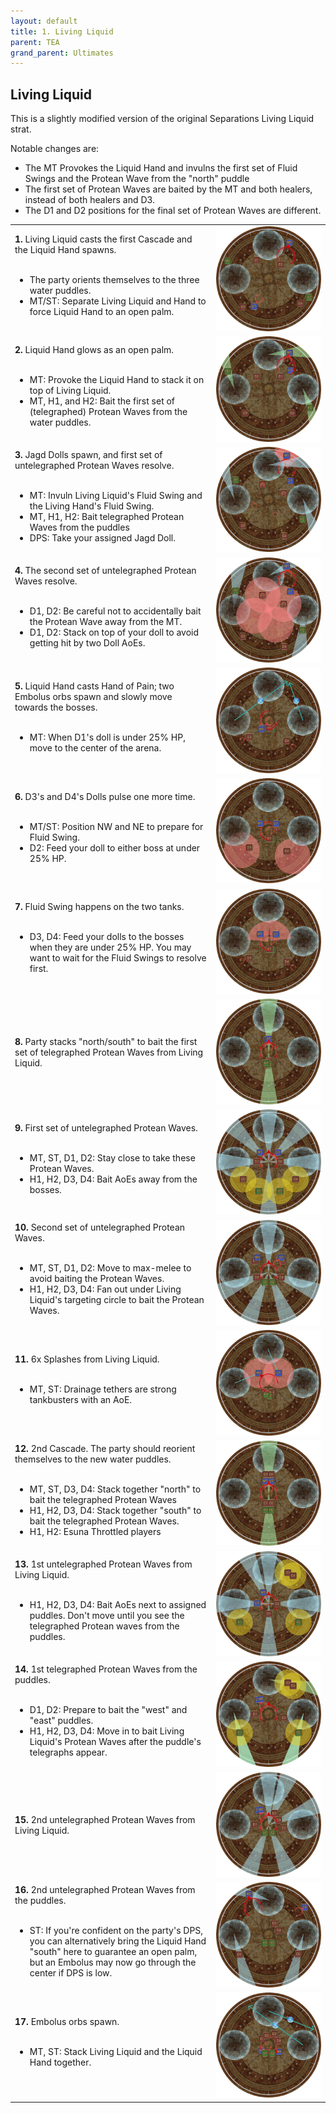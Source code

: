 ```yaml
---
layout: default
title: 1. Living Liquid
parent: TEA
grand_parent: Ultimates
---
```


## Living Liquid

This is a slightly modified version of the original Separations Living Liquid strat.

Notable changes are:
- The MT Provokes the Liquid Hand and invulns the first set of Fluid Swings and the Protean Wave from the "north" puddle
- The first set of Protean Waves are baited by the MT and both healers, instead of both healers and D3.
- The D1 and D2 positions for the final set of Protean Waves are different.

<table>
  <tr>
    <td><b>1.</b> Living Liquid casts the first Cascade and the Liquid Hand spawns.<br><br><ul><li>The party orients themselves to the three water puddles.</li><li>MT/ST: Separate Living Liquid and Hand to force Liquid Hand to an open palm.</li></ul></td>
	<td><img src="../images/living_liquid/living_liquid_01.jpg"></td>
  </tr>
  <tr>
    <td><b>2.</b> Liquid Hand glows as an open palm.<br><br><ul><li>MT: Provoke the Liquid Hand to stack it on top of Living Liquid.</li><li>MT, H1, and H2: Bait the first set of (telegraphed) Protean Waves from the water puddles.</li></ul></td>
	<td><img src="../images/living_liquid/living_liquid_02.jpg"></td>
  </tr>
  <tr>
    <td><b>3.</b> Jagd Dolls spawn, and first set of untelegraphed Protean Waves resolve.<br><br><ul><li>MT: Invuln Living Liquid's Fluid Swing and the Living Hand's Fluid Swing.</li><li>MT, H1, H2: Bait telegraphed Protean Waves from the puddles</li><li>DPS: Take your assigned Jagd Doll.</li></ul></td>
	<td><img src="../images/living_liquid/living_liquid_03.jpg"></td>
  </tr>
  <tr>
    <td><b>4.</b> The second set of untelegraphed Protean Waves resolve.<br><br><ul><li>D1, D2: Be careful not to accidentally bait the Protean Wave away from the MT.</li><li>D1, D2: Stack on top of your doll to avoid getting hit by two Doll AoEs.</li></ul></td>
	<td><img src="../images/living_liquid/living_liquid_04.jpg"></td>
  </tr>
  <tr>
    <td><b>5.</b> Liquid Hand casts Hand of Pain; two Embolus orbs spawn and slowly move towards the bosses.<br><br><ul><li>MT: When D1's doll is under 25% HP, move to the center of the arena.</li></ul></td>
	<td><img src="../images/living_liquid/living_liquid_05.jpg"></td>
  </tr>
  <tr>
    <td><b>6.</b> D3's and D4's Dolls pulse one more time.<br><br><ul><li>MT/ST: Position NW and NE to prepare for Fluid Swing.</li><li>D2: Feed your doll to either boss at under 25% HP.</li></ul></td>
	<td><img src="../images/living_liquid/living_liquid_06.jpg"></td>
  </tr>
  <tr>
    <td><b>7.</b> Fluid Swing happens on the two tanks.<br><br><ul><li>D3, D4: Feed your dolls to the bosses when they are under 25% HP. You may want to wait for the Fluid Swings to resolve first.</li></ul></td>
	<td><img src="../images/living_liquid/living_liquid_07.jpg"></td>
  </tr>
  <tr>
    <td><b>8.</b> Party stacks "north/south" to bait the first set of telegraphed Protean Waves from Living Liquid.</td>
	<td><img src="../images/living_liquid/living_liquid_08.jpg"></td>
  </tr>
  <tr>
    <td><b>9.</b> First set of untelegraphed Protean Waves.<br><br><ul><li>MT, ST, D1, D2: Stay close to take these Protean Waves.</li><li>H1, H2, D3, D4: Bait AoEs away from the bosses.</li></ul></td>
	<td><img src="../images/living_liquid/living_liquid_09.jpg"></td>
  </tr>
  <tr>
    <td><b>10.</b> Second set of untelegraphed Protean Waves.<br><br><ul><li>MT, ST, D1, D2: Move to max-melee to avoid baiting the Protean Waves.</li><li>H1, H2, D3, D4: Fan out under Living Liquid's targeting circle to bait the Protean Waves.</li></ul></td>
	<td><img src="../images/living_liquid/living_liquid_10.jpg"></td>
  </tr>
  <tr>
    <td><b>11.</b> 6x Splashes from Living Liquid.<br><br><ul><li>MT, ST: Drainage tethers are strong tankbusters with an AoE.</li></ul></td>
	<td><img src="../images/living_liquid/living_liquid_11.jpg"></td>
  </tr>
  <tr>
    <td><b>12.</b> 2nd Cascade. The party should reorient themselves to the new water puddles.<br><br><ul><li>MT, ST, D3, D4: Stack together "north" to bait the telegraphed Protean Waves</li><li>H1, H2, D3, D4: Stack together "south" to bait the telegraphed Protean Waves.</li><li>H1, H2: Esuna Throttled players</li></ul></td>
	<td><img src="../images/living_liquid/living_liquid_12.jpg"></td>
  </tr>
  <tr>
    <td><b>13.</b> 1st untelegraphed Protean Waves from Living Liquid.<br><br><ul><li>H1, H2, D3, D4: Bait AoEs next to assigned puddles. Don't move until you see the telegraphed Protean waves from the puddles.</li></ul></td>
	<td><img src="../images/living_liquid/living_liquid_13.jpg"></td>
  </tr>
  <tr>
    <td><b>14.</b> 1st telegraphed Protean Waves from the puddles.<br><br><ul><li>D1, D2: Prepare to bait the "west" and "east" puddles.</li><li>H1, H2, D3, D4: Move in to bait Living Liquid's Protean Waves after the puddle's telegraphs appear.</li></ul></td>
	<td><img src="../images/living_liquid/living_liquid_14.jpg"></td>
  </tr>
  <tr>
    <td><b>15.</b> 2nd untelegraphed Protean Waves from Living Liquid.</td>
	<td><img src="../images/living_liquid/living_liquid_15.jpg"></td>
  </tr>
  <tr>
    <td><b>16.</b> 2nd untelegraphed Protean Waves from the puddles.<br><br><ul><li>ST: If you're confident on the party's DPS, you can alternatively bring the Liquid Hand "south" here to guarantee an open palm, but an Embolus may now go through the center if DPS is low.</li></ul></td>
	<td><img src="../images/living_liquid/living_liquid_16.jpg"></td>
  </tr>
  <tr>
    <td><b>17.</b> Embolus orbs spawn.<br><br><ul><li>MT, ST: Stack Living Liquid and the Liquid Hand together.</li></ul></td>
	<td><img src="../images/living_liquid/living_liquid_17.jpg"></td>
  </tr>
</table>
